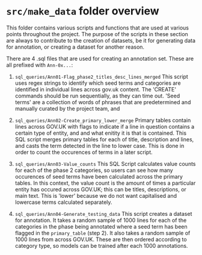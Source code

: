 # `src/make_data` folder overview

This folder contains various scripts and functions that are used at various points throughout the project. The purpose of the scripts in these section are always to contribute to the creation of datasets, be it for generating data for annotation, or creating a dataset for another reason.

There are 4 .sql files that are used for creating an annotation set. These are all prefixed with `Ann-0x...`:

1. `sql_queries/Ann01-Flag_phase2_titles_desc_lines_merged`
This script uses regex strings to identify which seed terms and categories are identified in individual lines across gov.uk content. The 'CREATE' commands should be run sequentially, as they can time out. 'Seed terms' are a collection of words of phrases that are predetermined and manually curated by the project team, and 

2. `sql_queries/Ann02-Create_primary_lower_merge`
Primary tables contain lines across GOV.UK with flags to indicate if a line in question contains a certain type of entity, and and what enitity it is that is contained. This SQL script merges primary tables for each of title, description and lines, and casts the term detected in the line to lower case. This is done in order to count the occurences of terms in a later script.

3. `sql_queries/Ann03-Value_counts`
This SQL Script calculates value counts for each of the phase 2 categories, so users can see how many occurences of seed terms have been calculated across the primary tables. In this context, the value count is the amount of times a particular entity has occured across GOV.UK; this can be titles, descriptions, or main text. This is 'lower' because we do not want capitalised and lowercase terms calculated separately.

4. `sql_queries/Ann04-Generate_testing_data`
This script creates a dataset for annotation. It takes a random sample of 1000 lines for each of the categories in the phase being annotated where a seed term has been flagged in the `primary_table` (step 2). It also takes a random sample of 1000 lines from across GOV.UK. These are then ordered according to category type, so models can be trained after each 1000 annotations.
